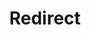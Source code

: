 ﻿---
layout: src/layouts/Redirect.astro
title: Redirect
redirect: /docs/deployments/custom-scripts/using-variables-in-scripts
pubDate:  2023-01-01
navSearch: false
navSitemap: false
navMenu: false
---
